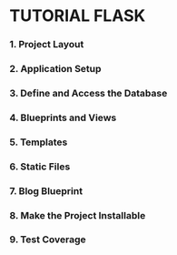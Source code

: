 # **TUTORIAL FLASK**
 
### **1. Project Layout**
### **2. Application Setup**
### **3. Define and Access the Database**
### **4. Blueprints and Views**
### **5. Templates**
### **6. Static Files**
### **7. Blog Blueprint**
### **8. Make the Project Installable**
### **9. Test Coverage**

